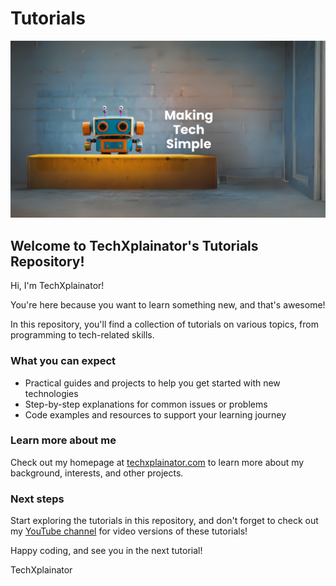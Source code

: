 # Tutorials
![TechXplainator-Banner](/page-assets/TechXplainator-Banner.png)

## Welcome to TechXplainator's Tutorials Repository!

Hi, I'm TechXplainator!

You're here because you want to learn something new, and that's awesome! 

In this repository, you'll find a collection of tutorials on various topics, from programming to tech-related skills.

### What you can expect

* Practical guides and projects to help you get started with new technologies
* Step-by-step explanations for common issues or problems
* Code examples and resources to support your learning journey

### Learn more about me

Check out my homepage at [techxplainator.com](https://techxplainator.com/) to learn more about my background, interests, and other projects.

### Next steps

Start exploring the tutorials in this repository, and don't forget to check out my [YouTube channel](https://www.youtube.com/@TechXplainator) for video versions of these tutorials!

Happy coding, and see you in the next tutorial!

TechXplainator
